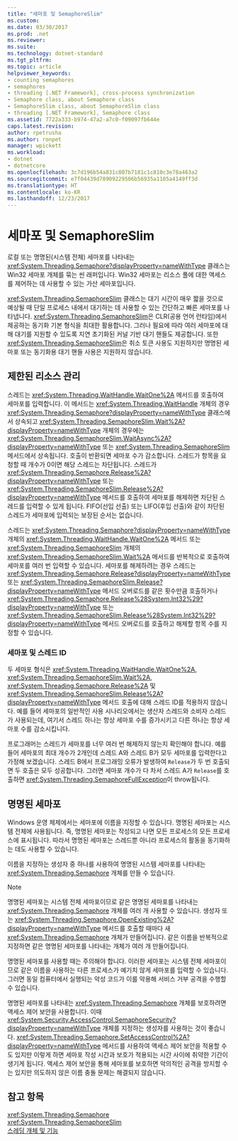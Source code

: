 ```yaml
---
title: "세마포 및 SemaphoreSlim"
ms.custom: 
ms.date: 03/30/2017
ms.prod: .net
ms.reviewer: 
ms.suite: 
ms.technology: dotnet-standard
ms.tgt_pltfrm: 
ms.topic: article
helpviewer_keywords:
- counting semaphores
- semaphores
- threading [.NET Framework], cross-process synchronization
- Semaphore class, about Semaphore class
- SemaphoreSlim class, about SemaphoreSlim class
- threading [.NET Framework], Semaphore class
ms.assetid: 7722a333-b974-47a2-a7c0-f09097fb644e
caps.latest.revision: 
author: rpetrusha
ms.author: ronpet
manager: wpickett
ms.workload:
- dotnet
- dotnetcore
ms.openlocfilehash: 3c7d196b54a831c807b7181c1c810c3e78a463a2
ms.sourcegitcommit: e7f04439d78909229506b56935a1105a4149ff3d
ms.translationtype: HT
ms.contentlocale: ko-KR
ms.lasthandoff: 12/23/2017
---
```

# <a name="semaphore-and-semaphoreslim"></a>세마포 및 SemaphoreSlim
로컬 또는 명명된(시스템 전체) 세마포를 나타내는 <xref:System.Threading.Semaphore?displayProperty=nameWithType> 클래스는 Win32 세마포 개체를 묶는 씬 래퍼입니다. Win32 세마포는 리소스 풀에 대한 액세스를 제어하는 데 사용할 수 있는 가산 세마포입니다.  
  
 <xref:System.Threading.SemaphoreSlim> 클래스는 대기 시간이 매우 짧을 것으로 예상될 때 단일 프로세스 내에서 대기하는 데 사용할 수 있는 간단하고 빠른 세마포를 나타냅니다. <xref:System.Threading.SemaphoreSlim>은 CLR(공용 언어 런타임)에서 제공하는 동기화 기본 형식을 최대한 활용합니다. 그러나 필요에 따라 여러 세마포에 대해 대기를 지원할 수 있도록 지연 초기화된 커널 기반 대기 핸들도 제공합니다. 또한 <xref:System.Threading.SemaphoreSlim>은 취소 토큰 사용도 지원하지만 명명된 세마포 또는 동기화용 대기 핸들 사용은 지원하지 않습니다.  
  
## <a name="managing-a-limited-resource"></a>제한된 리소스 관리  
 스레드는 <xref:System.Threading.WaitHandle.WaitOne%2A> 메서드를 호출하여 세마포를 입력합니다. 이 메서드는 <xref:System.Threading.WaitHandle> 개체의 경우 <xref:System.Threading.Semaphore?displayProperty=nameWithType> 클래스에서 상속되고 <xref:System.Threading.SemaphoreSlim.Wait%2A?displayProperty=nameWithType> 개체의 경우에는 <xref:System.Threading.SemaphoreSlim.WaitAsync%2A?displayProperty=nameWithType> 또는 <xref:System.Threading.SemaphoreSlim> 메서드에서 상속됩니다. 호출이 반환되면 세마포 수가 감소합니다. 스레드가 항목을 요청할 때 개수가 0이면 해당 스레드는 차단됩니다. 스레드가 <xref:System.Threading.Semaphore.Release%2A?displayProperty=nameWithType> 또는 <xref:System.Threading.SemaphoreSlim.Release%2A?displayProperty=nameWithType> 메서드를 호출하여 세마포를 해제하면 차단된 스레드를 입력할 수 있게 됩니다. FIFO(선입 선출) 또는 LIFO(후입 선출)와 같이 차단된 스레드가 세마포에 입력되는 보장된 순서는 없습니다.  
  
 스레드는 <xref:System.Threading.Semaphore?displayProperty=nameWithType> 개체의 <xref:System.Threading.WaitHandle.WaitOne%2A> 메서드 또는 <xref:System.Threading.SemaphoreSlim> 개체의 <xref:System.Threading.SemaphoreSlim.Wait%2A> 메서드를 반복적으로 호출하여 세마포를 여러 번 입력할 수 있습니다. 세마포를 해제하려는 경우 스레드는 <xref:System.Threading.Semaphore.Release?displayProperty=nameWithType> 또는 <xref:System.Threading.SemaphoreSlim.Release?displayProperty=nameWithType> 메서드 오버로드를 같은 횟수만큼 호출하거나 <xref:System.Threading.Semaphore.Release%28System.Int32%29?displayProperty=nameWithType> 또는 <xref:System.Threading.SemaphoreSlim.Release%28System.Int32%29?displayProperty=nameWithType> 메서드 오버로드를 호출하고 해제할 항목 수를 지정할 수 있습니다.  
  
### <a name="semaphores-and-thread-identity"></a>세마포 및 스레드 ID  
 두 세마포 형식은 <xref:System.Threading.WaitHandle.WaitOne%2A>, <xref:System.Threading.SemaphoreSlim.Wait%2A>, <xref:System.Threading.Semaphore.Release%2A> 및 <xref:System.Threading.SemaphoreSlim.Release%2A?displayProperty=nameWithType> 메서드 호출에 대해 스레드 ID를 적용하지 않습니다. 예를 들어 세마포의 일반적인 사용 시나리오에서는 생산자 스레드와 소비자 스레드가 사용되는데, 여기서 스레드 하나는 항상 세마포 수를 증가시키고 다른 하나는 항상 세마포 수를 감소시킵니다.  
  
 프로그래머는 스레드가 세마포를 너무 여러 번 해제하지 않는지 확인해야 합니다. 예를 들어 세마포의 최대 개수가 2개인데 스레드 A와 스레드 B가 모두 세마포를 입력한다고 가정해 보겠습니다. 스레드 B에서 프로그래밍 오류가 발생하여 `Release`가 두 번 호출되면 두 호출은 모두 성공합니다. 그러면 세마포 개수가 다 차서 스레드 A가 `Release`를 호출하면 <xref:System.Threading.SemaphoreFullException>이 throw됩니다.  
  
## <a name="named-semaphores"></a>명명된 세마포  
 Windows 운영 체제에서는 세마포에 이름을 지정할 수 있습니다. 명명된 세마포는 시스템 전체에 사용됩니다. 즉, 명명된 세마포는 작성되고 나면 모든 프로세스의 모든 프로세스에 표시됩니다. 따라서 명명된 세마포는 스레드뿐 아니라 프로세스의 활동을 동기화하는 데도 사용할 수 있습니다.  
  
 이름을 지정하는 생성자 중 하나를 사용하여 명명된 시스템 세마포를 나타내는 <xref:System.Threading.Semaphore> 개체를 만들 수 있습니다.  
  
> [!NOTE]
>  명명된 세마포는 시스템 전체 세마포이므로 같은 명명된 세마포를 나타내는 <xref:System.Threading.Semaphore> 개체를 여러 개 사용할 수 있습니다. 생성자 또는 <xref:System.Threading.Semaphore.OpenExisting%2A?displayProperty=nameWithType> 메서드를 호출할 때마다 새 <xref:System.Threading.Semaphore> 개체가 만들어집니다. 같은 이름을 반복적으로 지정하면 같은 명명된 세마포를 나타내는 개체가 여러 개 만들어집니다.  
  
 명명된 세마포를 사용할 때는 주의해야 합니다. 이러한 세마포는 시스템 전체 세마포이므로 같은 이름을 사용하는 다른 프로세스가 예기치 않게 세마포를 입력할 수 있습니다. 그러면 동일 컴퓨터에서 실행되는 악성 코드가 이를 악용해 서비스 거부 공격을 수행할 수 있습니다.  
  
 명명된 세마포를 나타내는 <xref:System.Threading.Semaphore> 개체를 보호하려면 액세스 제어 보안을 사용합니다. 이때 <xref:System.Security.AccessControl.SemaphoreSecurity?displayProperty=nameWithType> 개체를 지정하는 생성자를 사용하는 것이 좋습니다. <xref:System.Threading.Semaphore.SetAccessControl%2A?displayProperty=nameWithType> 메서드를 사용하여 액세스 제어 보안을 적용할 수도 있지만 이렇게 하면 세마포 작성 시간과 보호가 적용되는 시간 사이에 취약한 기간이 생기게 됩니다. 액세스 제어 보안을 통해 세마포를 보호하면 악의적인 공격을 방지할 수는 있지만 의도하지 않은 이름 충돌 문제는 해결되지 않습니다.  
  
## <a name="see-also"></a>참고 항목  
 <xref:System.Threading.Semaphore>  
 <xref:System.Threading.SemaphoreSlim>  
 [스레딩 개체 및 기능](../../../docs/standard/threading/threading-objects-and-features.md)
